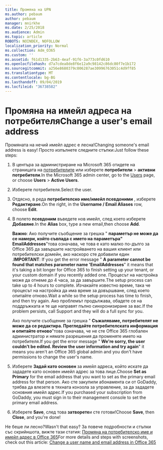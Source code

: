 ```yaml
---
title: Промяна на UPN
ms.author: pebaum
author: pebaum
manager: mnirkhe
ms.date: 2/25/2018
ms.audience: Admin
ms.topic: article
ROBOTS: NOINDEX, NOFOLLOW
localization_priority: Normal
ms.collection: Adm_O365
ms.custom: ''
ms.assetid: f61d1335-2b63-4eaf-91f6-3a773c0fd610
ms.openlocfilehash: d7a7cdea8de8f6e12a9c98142c86dc80f7e1b172
ms.sourcegitcommit: a256e8680379c006287ae30996763051c4d9ff85
ms.translationtype: MT
ms.contentlocale: bg-BG
ms.lasthandoff: 09/04/2019
ms.locfileid: "36738582"
---
```

# <a name="change-a-users-email-address"></a><span data-ttu-id="3c04f-102">Промяна на имейл адреса на потребителя</span><span class="sxs-lookup"><span data-stu-id="3c04f-102">Change a user's email address</span></span>

<span data-ttu-id="3c04f-103">Промяната на нечий имейл адрес е лесна!</span><span class="sxs-lookup"><span data-stu-id="3c04f-103">Changing someone's email address is easy!</span></span> <span data-ttu-id="3c04f-104">Просто изпълнете следните стъпки:</span><span class="sxs-lookup"><span data-stu-id="3c04f-104">Just follow these steps:</span></span>
  
1. <span data-ttu-id="3c04f-105">В центъра за администриране на Microsoft 365 отидете на страницата на [потребителите](https://go.microsoft.com/fwlink/p/?linkid=834822) или изберете **потребители** \> **активни потребители**.</span><span class="sxs-lookup"><span data-stu-id="3c04f-105">In the Microsoft 365 admin center, go to the [Users](https://go.microsoft.com/fwlink/p/?linkid=834822) page, or choose **Users** \> **Active Users**.</span></span>
    
2. <span data-ttu-id="3c04f-106">Изберете потребителя.</span><span class="sxs-lookup"><span data-stu-id="3c04f-106">Select the user.</span></span>
    
3. <span data-ttu-id="3c04f-107">Отдясно, в реда **потребителско име/имейл псевдоними** , изберете **Редактиране**.</span><span class="sxs-lookup"><span data-stu-id="3c04f-107">On the right, in the **Username / Email Aliases** row, choose **Edit**.</span></span>
    
4. <span data-ttu-id="3c04f-108">В полето **псевдоним** въведете нов имейл, след което изберете **Добавяне**.</span><span class="sxs-lookup"><span data-stu-id="3c04f-108">In the **Alias** box, type a new email,then choose **Add**.</span></span>
    
    <span data-ttu-id="3c04f-109">**Важно**: Ако получите съобщение за грешка " **параметър не може да се намери, който съвпада с името на параметъра" EmailAddresses**"това означава, че това е като малко по-дълго за Office 365 да завършите настройването на вашия клиент или потребителски домейн, ако наскоро сте добавили един .</span><span class="sxs-lookup"><span data-stu-id="3c04f-109">**IMPORTANT**: If you get the error message " **A parameter cannot be found that matches parameter name 'EmailAddresses**" it means that it's taking a bit longer for Office 365 to finish setting up your tenant, or your custom domain if you recently added one.</span></span> <span data-ttu-id="3c04f-110">Процесът на настройка може да отнеме до 4 часа, за да завършите.</span><span class="sxs-lookup"><span data-stu-id="3c04f-110">The setup process can take up to 4 hours to complete.</span></span> <span data-ttu-id="3c04f-111">Изчакайте известно време, така че процесът на настройка да има време за довършване, след което опитайте отново.</span><span class="sxs-lookup"><span data-stu-id="3c04f-111">Wait a while so the setup process has time to finish, and then try again.</span></span> <span data-ttu-id="3c04f-112">Ако проблемът продължава, обадете се на поддръжката и те ще направят пълно синхронизиране за вас.</span><span class="sxs-lookup"><span data-stu-id="3c04f-112">If the problem persists, call Support and they will do a full sync for you.</span></span>
    
    <span data-ttu-id="3c04f-113">Ако получите съобщение за грешка " **Съжаляваме, потребителят не може да се редактира. Прегледайте потребителската информация и опитайте отново**"това означава, че не сте Office 365 глобален администратор и нямате разрешения да променяте името на потребителя.</span><span class="sxs-lookup"><span data-stu-id="3c04f-113">If you get the error message " **We're sorry, the user couldn't be edited. Review the user information and try again**" it means you aren't an Office 365 global admin and you don't have permissions to change the user's name.</span></span>
    
5. <span data-ttu-id="3c04f-114">Изберете **Задай като основен** за имейл адреса, който искате да зададете като основен имейл адрес за това лице.</span><span class="sxs-lookup"><span data-stu-id="3c04f-114">Choose **Set as Primary** for the email address that you want to set as the primary email address for that person.</span></span> <span data-ttu-id="3c04f-115">Ако сте закупили абонамента си от GoDaddy, трябва да влезете в тяхната конзола за управление, за да зададете основния имейл адрес.</span><span class="sxs-lookup"><span data-stu-id="3c04f-115">If you purchased your subscription from GoDaddy, you must sign in to their management console to set the primary email address.</span></span> 
    
6. <span data-ttu-id="3c04f-116">Изберете **Save**, след това **затворете**и сте готови!</span><span class="sxs-lookup"><span data-stu-id="3c04f-116">Choose **Save**, then **Close**, and you're done!</span></span>
    
<span data-ttu-id="3c04f-117">Не беше ли лесно?</span><span class="sxs-lookup"><span data-stu-id="3c04f-117">Wasn't that easy?</span></span> <span data-ttu-id="3c04f-118">За повече подробности и стъпки със скрийншота, вижте тази статия: [Промяна на потребителско име и имейл адрес в Office 365](https://docs.microsoft.com/office365/admin/add-users/change-a-user-name-and-email-address)</span><span class="sxs-lookup"><span data-stu-id="3c04f-118">For more details and steps with screenshots, check out this article: [Change a user name and email address in Office 365](https://docs.microsoft.com/office365/admin/add-users/change-a-user-name-and-email-address)</span></span>
  

